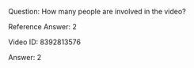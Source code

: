 Question: How many people are involved in the video?

Reference Answer: 2

Video ID: 8392813576

Answer: 2

